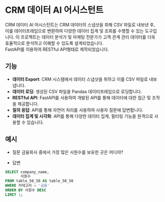 # CRM 데이터 AI 어시스턴트

CRM 데이터 AI 어시스턴트는 CRM 데이터의 스냅샷을 취해 CSV 파일로 내보낸 후, 이를 데이터프레임으로 변환하여 다양한 데이터 집계 및 조회를 수행할 수 있는 도구입니다. 이 프로젝트는 데이터 분석가 및 마케팅 전문가가 고객 관계 관리 데이터를 더욱 효율적으로 분석하고 이해할 수 있도록 설계되었습니다.   
FastAPI를 이용하여 RESTful API형태로 제작되었습니다.

## 기능
- **데이터 Export**: CRM 시스템에서 데이터 스냅샷을 취하고 이를 CSV 파일로 내보냅니다.
- **데이터 로딩**: 생성된 CSV 파일을 Pandas 데이터프레임으로 로딩합니다.
- **RESTful API**: FastAPI를 사용하여 개발된 API를 통해 데이터에 대한 접근 및 조작을 제공합니다.
- **질의 응답**: API를 통해 자연어 처리를 사용하여 사용자 질문에 답변합니다.
- **데이터 집계 및 시각화**: API를 통해 다양한 데이터 집계, 필터링 기능을 원격으로 사용할 수 있습니다.

## 예시
- 질문
금융회사 중에서 가장 많은 사원수를 보유한 곳은 어디야?

- 답변
```sql
SELECT company_name,
       사원수
FROM table_50_50 AS table_50_50
WHERE 카테고리 = '금융'
ORDER BY 사원수 DESC
LIMIT 1;
